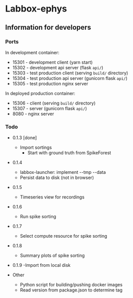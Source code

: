 # Labbox-ephys

## Information for developers

### Ports

In development container:

* 15301 - development client (yarn start)
* 15302 - development api server (flask `api/`)
* 15303 - test production client (serving `build/` directory)
* 15304 - test production api server (gunicorn flask `api/`)
* 15305 - test production nginx server

In deployed production container:

* 15306 - client (serving `build/` directory)
* 15307 - server (gunicorn flask `api/`)
* 8080 - nginx server

### Todo

* 0.1.3 [done]
    - Import sortings
        - Start with ground truth from SpikeForest
* 0.1.4
    - labbox-launcher: implement --tmp --data
    - Persist data to disk (not in browser)
* 0.1.5
    - Timeseries view for recordings
* 0.1.6
    - Run spike sorting
* 0.1.7
    - Select compute resource for spike sorting
* 0.1.8
    - Summary plots of spike sorting
* 0.1.9
    -Import from local disk

* Other
    - Python script for building/pushing docker images
    - Read version from package.json to determine tag
